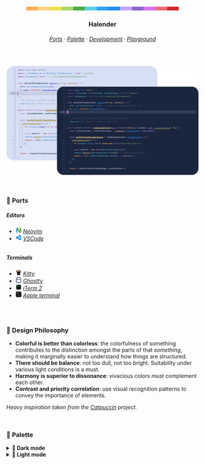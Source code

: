 &nbsp;

<p align="center">
  <img src="./assets/docs/palette-stripe.svg" width="400" />
</p>

<h3 align="center">
 Halender
</h3>

<h6 align="center">
  <a href="https://github.com/deniskabana/halender#-ports">Ports</a>
  ·
  <a href="https://github.com/deniskabana/halender#-palette">Palette</a>
  ·
  <a href="https://github.com/catppuccin/catppuccin/tree/main/dev">Development</a>
  ·
  <a href="#">Playground</a>
</h6>

&nbsp;

<p align="center">
  <img src="./assets/screenshots/code.png" />
</p>

&nbsp;

### 📀 Ports

<h5>Editors</h5>
<h6>
  <ul>
    <li>
      <a href="./editors/nvim/"><img src="./assets/logos/logo-neovim.png" width="16" /></a>
      <a href="./editors/nvim/">Neovim</a>
    </li>
    <li>
      <a href="./editors/vscode/"><img src="./assets/logos/logo-vscode.png" width="16" /></a>
      <a href="./editors/vscode/">VSCode</a>
    </li>
  </ul>
</h6>

<h5>Terminals</h5>
<h6>
  <ul>
    <li>
      <a href="./terminals/kitty/"><img src="./assets/logos/logo-kitty.png" width="16" /></a>
      <a href="./terminals/kitty/">Kitty</a>
    </li>
    <li>
      <a href="./terminals/ghostty/"><img src="./assets/logos/logo-ghostty.png" width="16" /></a>
      <a href="./terminals/ghostty/">Ghostty</a>
    </li>
    <li>
      <a href="./terminals/iterm2/"><img src="./assets/logos/logo-iterm.png" width="16" /></a>
      <a href="./terminals/iterm2/">iTerm 2</a>
    </li>
    <li>
      <a href="./terminals/apple-terminal/"><img src="./assets/logos/logo-apple-terminal.png" width="16" /></a>
      <a href="./terminals/apple-terminal/">Apple&nbsp;terminal</a>
    </li>
  </ul>
</h6>

&nbsp;

### 🧠 Design Philosophy

- **Colorful is better than colorless**: the colorfulness of something contributes to the distinction amongst the parts
  of that _something_, making it marginally easier to understand how things are structured.
- **There should be balance**: not too dull, not too bright. Suitability under various light conditions is a must.
- **Harmony is superior to dissonance**: vivacious colors must complement each other.
- **Contrast and priority correlation**: use visual recognition patterns to convey the importance of elements.

_Heavy inspiration taken from the [Catpuccin](https://github.com/catppuccin/catppuccin) project._

&nbsp;

### 🎨 Palette

<!-- GEN:PALETTE:START -->

<details>
<summary><strong>🌙 Dark mode</strong></summary>
<br />
<table>
  <tr>
    <th>Color</th>
    <th>Hex</th>
    <th>Name</th>
    <th>Group</th>
    <th>Description</th>
  </tr>
  <tr>
    <td><img src="./assets/swatches/crimson_dark.svg" alt="#ef6b73" /></td>
    <td><code>#ef6b73</code></td>
    <td><strong>Crimson</strong></td>
    <td>Accent</td>
    <td><i>TBD</i></td>
  </tr>
  <tr>
    <td><img src="./assets/swatches/ruby_dark.svg" alt="#cf3a3c" /></td>
    <td><code>#cf3a3c</code></td>
    <td><strong>Ruby</strong></td>
    <td>Accent</td>
    <td><i>Status - Error, Danger, Critical action</i></td>
  </tr>
  <tr>
    <td><img src="./assets/swatches/amber_dark.svg" alt="#ffae57" /></td>
    <td><code>#ffae57</code></td>
    <td><strong>Amber</strong></td>
    <td>Accent</td>
    <td><i>Number, Operators, Decisive keyword (e.g. return)</i></td>
  </tr>
  <tr>
    <td><img src="./assets/swatches/gold_dark.svg" alt="#ffd580" /></td>
    <td><code>#ffd580</code></td>
    <td><strong>Gold</strong></td>
    <td>Accent</td>
    <td><i>Function, Method, Primary accent</i></td>
  </tr>
  <tr>
    <td><img src="./assets/swatches/citrine_dark.svg" alt="#eFE24D" /></td>
    <td><code>#eFE24D</code></td>
    <td><strong>Citrine</strong></td>
    <td>Accent</td>
    <td><i>Status - Warning, CTA</i></td>
  </tr>
  <tr>
    <td><img src="./assets/swatches/lime_dark.svg" alt="#a7d963" /></td>
    <td><code>#a7d963</code></td>
    <td><strong>Lime</strong></td>
    <td>Accent</td>
    <td><i>String</i></td>
  </tr>
  <tr>
    <td><img src="./assets/swatches/forest_dark.svg" alt="#4aaa45" /></td>
    <td><code>#4aaa45</code></td>
    <td><strong>Forest</strong></td>
    <td>Accent</td>
    <td><i>Status - Success, Positive action</i></td>
  </tr>
  <tr>
    <td><img src="./assets/swatches/cyan_dark.svg" alt="#5ccfe6" /></td>
    <td><code>#5ccfe6</code></td>
    <td><strong>Cyan</strong></td>
    <td>Accent</td>
    <td><i>Property, Parameter, Argument, Member</i></td>
  </tr>
  <tr>
    <td><img src="./assets/swatches/azure_dark.svg" alt="#2190f0" /></td>
    <td><code>#2190f0</code></td>
    <td><strong>Azure</strong></td>
    <td>Accent</td>
    <td><i>Type, Class, Interface, Namespace, Accessed property</i></td>
  </tr>
  <tr>
    <td><img src="./assets/swatches/cobalt_dark.svg" alt="#2Ea3FF" /></td>
    <td><code>#2Ea3FF</code></td>
    <td><strong>Cobalt</strong></td>
    <td>Accent</td>
    <td><i>Status - Info, CTA</i></td>
  </tr>
  <tr>
    <td><img src="./assets/swatches/lavender_dark.svg" alt="#c3a6ff" /></td>
    <td><code>#c3a6ff</code></td>
    <td><strong>Lavender</strong></td>
    <td>Accent</td>
    <td><i>Keyword, Control flow, Loop, Conditional</i></td>
  </tr>
  <tr>
    <td><img src="./assets/swatches/amethyst_dark.svg" alt="#9066ce" /></td>
    <td><code>#9066ce</code></td>
    <td><strong>Amethyst</strong></td>
    <td>Accent</td>
    <td><i>Secondary keyword (e.g. include), Built-in members</i></td>
  </tr>
  <tr>
    <td><img src="./assets/swatches/magenta_dark.svg" alt="#dc73f1" /></td>
    <td><code>#dc73f1</code></td>
    <td><strong>Magenta</strong></td>
    <td>Accent</td>
    <td><i>Decorator, Generic Type, Uncommon keyword, Secondary accent, CTA</i></td>
  </tr>
  <tr>
    <td><img src="./assets/swatches/mist_dark.svg" alt="#b2bacc" /></td>
    <td><code>#b2bacc</code></td>
    <td><strong>Mist</strong></td>
    <td>Text</td>
    <td><i>Default text, Variable declaration</i></td>
  </tr>
  <tr>
    <td><img src="./assets/swatches/snow_dark.svg" alt="#cfe3ef" /></td>
    <td><code>#cfe3ef</code></td>
    <td><strong>Snow</strong></td>
    <td>Text</td>
    <td><i>High contrast text (RARE)</i></td>
  </tr>
  <tr>
    <td><img src="./assets/swatches/slate_dark.svg" alt="#8695aa" /></td>
    <td><code>#8695aa</code></td>
    <td><strong>Slate</strong></td>
    <td>Text</td>
    <td><i>Dark text, Muted text, Inline suggestion</i></td>
  </tr>
  <tr>
    <td><img src="./assets/swatches/storm_dark.svg" alt="#616d86" /></td>
    <td><code>#616d86</code></td>
    <td><strong>Storm</strong></td>
    <td>Text</td>
    <td><i>Comment, Disabled text, Less important text</i></td>
  </tr>
  <tr>
    <td><img src="./assets/swatches/iron_dark.svg" alt="#515772" /></td>
    <td><code>#515772</code></td>
    <td><strong>Iron</strong></td>
    <td>Text</td>
    <td><i>Line number, Inactive text, Inactive UI element</i></td>
  </tr>
  <tr>
    <td><img src="./assets/swatches/midnight_dark.svg" alt="#1a253d" /></td>
    <td><code>#1a253d</code></td>
    <td><strong>Midnight</strong></td>
    <td>Surface</td>
    <td><i>Background, Main surface, Editor background</i></td>
  </tr>
  <tr>
    <td><img src="./assets/swatches/obsidian_dark.svg" alt="#171c28" /></td>
    <td><code>#171c28</code></td>
    <td><strong>Obsidian</strong></td>
    <td>Surface</td>
    <td><i>Sidebar, Panel, Secondary surface</i></td>
  </tr>
  <tr>
    <td><img src="./assets/swatches/dusk_dark.svg" alt="#2f3b54" /></td>
    <td><code>#2f3b54</code></td>
    <td><strong>Dusk</strong></td>
    <td>Surface</td>
    <td><i>Selection, Highlight, Active line, Elevated surface</i></td>
  </tr>
</table>
</details>

<details>
<summary><strong>🔅 Light mode</strong></summary>
<br />
<table>
  <tr>
    <th>Color</th>
    <th>Hex</th>
    <th>Name</th>
    <th>Group</th>
    <th>Description</th>
  </tr>
  <tr>
    <td><img src="./assets/swatches/crimson_light.svg" alt="#cf2a2c" /></td>
    <td><code>#cf2a2c</code></td>
    <td><strong>Crimson</strong></td>
    <td>Accent</td>
    <td><i>TBD</i></td>
  </tr>
  <tr>
    <td><img src="./assets/swatches/ruby_light.svg" alt="#cf2a2c" /></td>
    <td><code>#cf2a2c</code></td>
    <td><strong>Ruby</strong></td>
    <td>Accent</td>
    <td><i>Status - Error, Danger, Critical action</i></td>
  </tr>
  <tr>
    <td><img src="./assets/swatches/amber_light.svg" alt="#bf4030" /></td>
    <td><code>#bf4030</code></td>
    <td><strong>Amber</strong></td>
    <td>Accent</td>
    <td><i>Number, Operators, Decisive keyword (e.g. return)</i></td>
  </tr>
  <tr>
    <td><img src="./assets/swatches/gold_light.svg" alt="#907002" /></td>
    <td><code>#907002</code></td>
    <td><strong>Gold</strong></td>
    <td>Accent</td>
    <td><i>Function, Method, Primary accent</i></td>
  </tr>
  <tr>
    <td><img src="./assets/swatches/citrine_light.svg" alt="#c98005" /></td>
    <td><code>#c98005</code></td>
    <td><strong>Citrine</strong></td>
    <td>Accent</td>
    <td><i>Status - Warning, CTA</i></td>
  </tr>
  <tr>
    <td><img src="./assets/swatches/lime_light.svg" alt="#339425" /></td>
    <td><code>#339425</code></td>
    <td><strong>Lime</strong></td>
    <td>Accent</td>
    <td><i>String</i></td>
  </tr>
  <tr>
    <td><img src="./assets/swatches/forest_light.svg" alt="#4aaa45" /></td>
    <td><code>#4aaa45</code></td>
    <td><strong>Forest</strong></td>
    <td>Accent</td>
    <td><i>Status - Success, Positive action</i></td>
  </tr>
  <tr>
    <td><img src="./assets/swatches/cyan_light.svg" alt="#007ac5" /></td>
    <td><code>#007ac5</code></td>
    <td><strong>Cyan</strong></td>
    <td>Accent</td>
    <td><i>Property, Parameter, Argument, Member</i></td>
  </tr>
  <tr>
    <td><img src="./assets/swatches/azure_light.svg" alt="#0010b5" /></td>
    <td><code>#0010b5</code></td>
    <td><strong>Azure</strong></td>
    <td>Accent</td>
    <td><i>Type, Class, Interface, Namespace, Accessed property</i></td>
  </tr>
  <tr>
    <td><img src="./assets/swatches/cobalt_light.svg" alt="#2590EC" /></td>
    <td><code>#2590EC</code></td>
    <td><strong>Cobalt</strong></td>
    <td>Accent</td>
    <td><i>Status - Info, CTA</i></td>
  </tr>
  <tr>
    <td><img src="./assets/swatches/lavender_light.svg" alt="#9a40b3" /></td>
    <td><code>#9a40b3</code></td>
    <td><strong>Lavender</strong></td>
    <td>Accent</td>
    <td><i>Keyword, Control flow, Loop, Conditional</i></td>
  </tr>
  <tr>
    <td><img src="./assets/swatches/amethyst_light.svg" alt="#6f1f7f" /></td>
    <td><code>#6f1f7f</code></td>
    <td><strong>Amethyst</strong></td>
    <td>Accent</td>
    <td><i>Secondary keyword (e.g. include), Built-in members</i></td>
  </tr>
  <tr>
    <td><img src="./assets/swatches/magenta_light.svg" alt="#bc42ba" /></td>
    <td><code>#bc42ba</code></td>
    <td><strong>Magenta</strong></td>
    <td>Accent</td>
    <td><i>Decorator, Generic Type, Uncommon keyword, Secondary accent, CTA</i></td>
  </tr>
  <tr>
    <td><img src="./assets/swatches/mist_light.svg" alt="#222939" /></td>
    <td><code>#222939</code></td>
    <td><strong>Mist</strong></td>
    <td>Text</td>
    <td><i>Default text, Variable declaration</i></td>
  </tr>
  <tr>
    <td><img src="./assets/swatches/snow_light.svg" alt="#171c28" /></td>
    <td><code>#171c28</code></td>
    <td><strong>Snow</strong></td>
    <td>Text</td>
    <td><i>High contrast text (RARE)</i></td>
  </tr>
  <tr>
    <td><img src="./assets/swatches/slate_light.svg" alt="#223949" /></td>
    <td><code>#223949</code></td>
    <td><strong>Slate</strong></td>
    <td>Text</td>
    <td><i>Dark text, Muted text, Inline suggestion</i></td>
  </tr>
  <tr>
    <td><img src="./assets/swatches/storm_light.svg" alt="#818da6" /></td>
    <td><code>#818da6</code></td>
    <td><strong>Storm</strong></td>
    <td>Text</td>
    <td><i>Comment, Disabled text, Less important text</i></td>
  </tr>
  <tr>
    <td><img src="./assets/swatches/iron_light.svg" alt="#a1add6" /></td>
    <td><code>#a1add6</code></td>
    <td><strong>Iron</strong></td>
    <td>Text</td>
    <td><i>Line number, Inactive text, Inactive UI element</i></td>
  </tr>
  <tr>
    <td><img src="./assets/swatches/midnight_light.svg" alt="#e7dff5" /></td>
    <td><code>#e7dff5</code></td>
    <td><strong>Midnight</strong></td>
    <td>Surface</td>
    <td><i>Background, Main surface, Editor background</i></td>
  </tr>
  <tr>
    <td><img src="./assets/swatches/obsidian_light.svg" alt="#c9d4ea" /></td>
    <td><code>#c9d4ea</code></td>
    <td><strong>Obsidian</strong></td>
    <td>Surface</td>
    <td><i>Sidebar, Panel, Secondary surface</i></td>
  </tr>
  <tr>
    <td><img src="./assets/swatches/dusk_light.svg" alt="#b2bacc" /></td>
    <td><code>#b2bacc</code></td>
    <td><strong>Dusk</strong></td>
    <td>Surface</td>
    <td><i>Selection, Highlight, Active line, Elevated surface</i></td>
  </tr>
</table>
</details>

<!-- GEN:PALETTE:END -->
